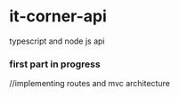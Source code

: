 # it-corner-api
typescript and node js api

### first part in progress
//implementing routes and mvc architecture
